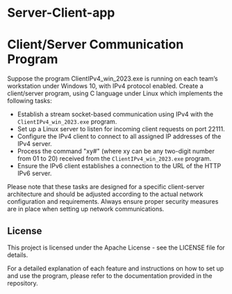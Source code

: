 # Server-Client-app
# Client/Server Communication Program

Suppose the program ClientIPv4_win_2023.exe is running on each team’s workstation under   Windows 10, with IPv4 protocol enabled. Create a client/server program, using C language under Linux which implements the following tasks: 

- Establish a stream socket-based communication using IPv4 with the `ClientIPv4_win_2023.exe` program.
- Set up a Linux server to listen for incoming client requests on port 22111.
- Configure the IPv4 client to connect to all assigned IP addresses of the IPv4 server.
- Process the command "xy#" (where xy can be any two-digit number from 01 to 20) received from the `ClientIPv4_win_2023.exe` program.
- Ensure the IPv6 client establishes a connection to the URL of the HTTP IPv6 server.

Please note that these tasks are designed for a specific client-server architecture and should be adjusted according to the actual network configuration and requirements. Always ensure proper security measures are in place when setting up network communications.


## License
This project is licensed under the Apache License - see the LICENSE file for details.

For a detailed explanation of each feature and instructions on how to set up and use the program, please refer to the documentation provided in the repository.

